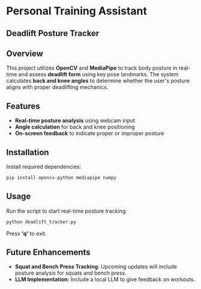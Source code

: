 # Personal Training Assistant

## Deadlift Posture Tracker

## Overview
This project utilizes **OpenCV** and **MediaPipe** to track body posture in real-time and assess **deadlift form** using key pose landmarks. The system calculates **back and knee angles** to determine whether the user's posture aligns with proper deadlifting mechanics.

## Features
- **Real-time posture analysis** using webcam input
- **Angle calculation** for back and knee positioning
- **On-screen feedback** to indicate proper or improper posture

## Installation
Install required dependencies:
```bash
pip install opencv-python mediapipe numpy
```

## Usage
Run the script to start real-time posture tracking:
```bash
python deadlift_tracker.py
```
Press **'q'** to exit.

## Future Enhancements
- **Squat and Bench Press Tracking**: Upcoming updates will include posture analysis for squats and bench press.
- **LLM Implementation:** Include a local LLM to give feedback on workouts.
